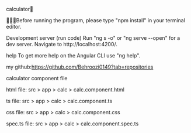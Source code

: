 calculator🧮

💁🏻‍♂️Before running the program, please type "npm install" in your terminal editor.

Development server (run code)
Run "ng s -o" or "ng serve --open" for a dev server. Navigate to http://localhost:4200/.

help
To get more help on the Angular CLI use "ng help".

my github:https://github.com/Behroozi0149?tab=repositories




calculator component file

html file: src > app > calc > calc.component.html

ts file: src > app > calc > calc.component.ts

css file: src > app > calc > calc.component.css

spec.ts file: src > app > calc > calc.component.spec.ts